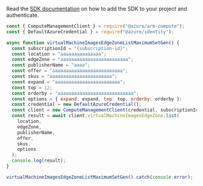 Read the [SDK documentation](https://github.com/Azure/azure-sdk-for-js/blob/%40azure%2Farm-compute_17.3.1/sdk/compute/arm-compute/README.md) on how to add the SDK to your project and authenticate.

```javascript
const { ComputeManagementClient } = require("@azure/arm-compute");
const { DefaultAzureCredential } = require("@azure/identity");

async function virtualMachineImagesEdgeZoneListMaximumSetGen() {
  const subscriptionId = "{subscription-id}";
  const location = "aaaaaaaaaaaaaaa";
  const edgeZone = "aaaaaaaaaaaaaaaaaaaaaaaaa";
  const publisherName = "aaaa";
  const offer = "aaaaaaaaaaaaaaaaaaaaaaaaaa";
  const skus = "aaaaaaaaaaaaaaaaaaaaaaa";
  const expand = "aaaaaaaaaaaaaaaaaaaaaaaa";
  const top = 12;
  const orderby = "aaaaaaaaaaaaaaaaaaaaaaaaaaaa";
  const options = { expand: expand, top: top, orderby: orderby };
  const credential = new DefaultAzureCredential();
  const client = new ComputeManagementClient(credential, subscriptionId);
  const result = await client.virtualMachineImagesEdgeZone.list(
    location,
    edgeZone,
    publisherName,
    offer,
    skus,
    options
  );
  console.log(result);
}

virtualMachineImagesEdgeZoneListMaximumSetGen().catch(console.error);
```
